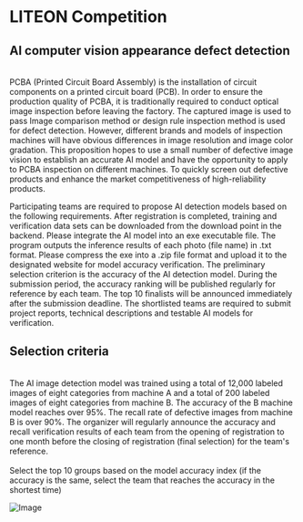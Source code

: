 LITEON Competition
 ===================
AI computer vision appearance defect detection
------------------------------------------------
<br>
PCBA (Printed Circuit Board Assembly) is the installation of circuit components on a printed circuit board (PCB). In order to ensure the production quality of PCBA, it is traditionally required to conduct optical image inspection before leaving the factory. The captured image is used to pass Image comparison method or design rule inspection method is used for defect detection. However, different brands and models of inspection machines will have obvious differences in image resolution and image color gradation. This proposition hopes to use a small number of defective image vision to establish an accurate AI model and have the opportunity to apply to PCBA inspection on different machines. To quickly screen out defective products and enhance the market competitiveness of high-reliability products.

Participating teams are required to propose AI detection models based on the following requirements. After registration is completed, training and verification data sets can be downloaded from the download point in the backend. Please integrate the AI ​​model into an exe executable file. The program outputs the inference results of each photo (file name) in .txt format. Please compress the exe into a .zip file format and upload it to the designated website for model accuracy verification. The preliminary selection criterion is the accuracy of the AI ​​detection model. During the submission period, the accuracy ranking will be published regularly for reference by each team. The top 10 finalists will be announced immediately after the submission deadline. The shortlisted teams are required to submit project reports, technical descriptions and testable AI models for verification.
</br>

## Selection criteria

<br>
The AI ​​image detection model was trained using a total of 12,000 labeled images of eight categories from machine A and a total of 200 labeled images of eight categories from machine B.
The accuracy of the B machine model reaches over 95%.
The recall rate of defective images from machine B is over 90%.
The organizer will regularly announce the accuracy and recall verification results of each team from the opening of registration to one month before the closing of registration (final selection) for the team's reference.
</br>


<br>
Select the top 10 groups based on the model accuracy index (if the accuracy is the same, select the team that reaches the accuracy in the shortest time)
</br>


![Image](https://raw.githubusercontent.com/ysq0917/LITEON_contest_model_train/main/1.png)
